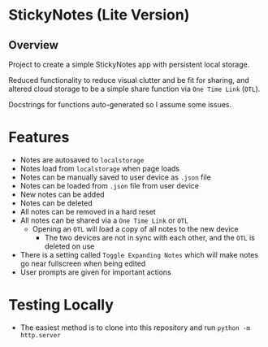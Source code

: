 # StickyNotes (Lite Version)

## Overview
Project to create a simple StickyNotes app with persistent local storage.

Reduced functionality to reduce visual clutter and be fit for sharing, and altered cloud storage to be a simple share function via `One Time Link` (`OTL`).

Docstrings for functions auto-generated so I assume some issues.

# Features
- Notes are autosaved to `localstorage`
- Notes load from `localstorage` when page loads
- Notes can be manually saved to user device as `.json` file
- Notes can be loaded from `.json` file from user device
- New notes can be added
- Notes can be deleted
- All notes can be removed in a hard reset
- All notes can be shared via a `One Time Link` or `OTL`
    - Opening an `OTL` will load a copy of all notes to the new device
        - The two devices are not in sync with each other, and the `OTL` is deleted on use
- There is a setting called `Toggle Expanding Notes` which will make notes go near fullscreen when being edited
- User prompts are given for important actions

# Testing Locally
- The easiest method is to clone into this repository and run `python -m http.server`